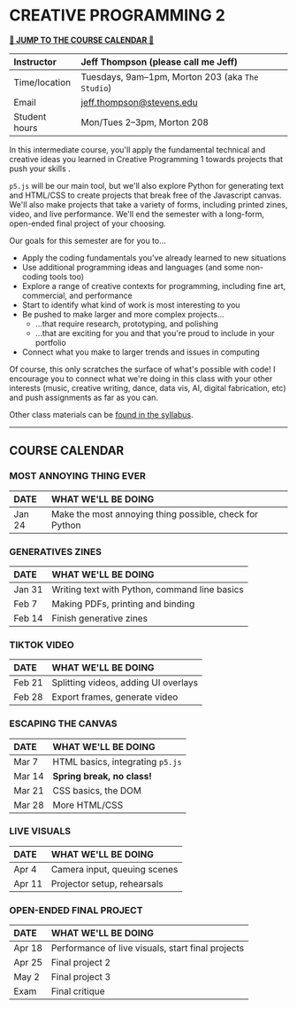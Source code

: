 # CREATIVE PROGRAMMING 2

**[🔻 JUMP TO THE COURSE CALENDAR 🔻](#course-calendar)**

| Instructor    | Jeff Thompson (please call me Jeff) |
| :------------ | :--- |
| Time/location | Tuesdays, 9am–1pm, Morton 203 (aka `The Studio`) |
| Email         | jeff.thompson@stevens.edu |
| Student hours | Mon/Tues 2–3pm, Morton 208 |

In this intermediate course, you'll apply the fundamental technical and creative ideas you learned in Creative Programming 1 towards projects that push your skills . 

`p5.js` will be our main tool, but we'll also explore Python for generating text and HTML/CSS to create projects that break free of the Javascript canvas. We'll also make projects that take a variety of forms, including printed zines, video, and live performance. We'll end the semester with a long-form, open-ended final project of your choosing.

Our goals for this semester are for you to...
+ Apply the coding fundamentals you've already learned to new situations
+ Use additional programming ideas and languages (and some non-coding tools too)
+ Explore a range of creative contexts for programming, including fine art, commercial, and performance
+ Start to identify what kind of work is most interesting to you
+ Be pushed to make larger and more complex projects...
  - ...that require research, prototyping, and polishing  
  - ...that are exciting for you and that you're proud to include in your portfolio
+ Connect what you make to larger trends and issues in computing

Of course, this only scratches the surface of what's possible with code! I encourage you to connect what we're doing in this class with your other interests (music, creative writing, dance, data vis, AI, digital fabrication, etc) and push assignments as far as you can.

Other class materials can be [found in the syllabus](Syllabus.md).

- - -

## COURSE CALENDAR

### MOST ANNOYING THING EVER
| DATE       | WHAT WE'LL BE DOING |
| :--------- | :----- |
| Jan 24     | Make the most annoying thing possible, check for Python |

### GENERATIVES ZINES
| DATE       | WHAT WE'LL BE DOING |
| :--------- | :----- |
| Jan 31     | Writing text with Python, command line basics |
| Feb 7      | Making PDFs, printing and binding |
| Feb 14     | Finish generative zines |

### TIKTOK VIDEO
| DATE       | WHAT WE'LL BE DOING |
| :--------- | :----- |
| Feb 21     | Splitting videos, adding UI overlays |
| Feb 28     | Export frames, generate video |

### ESCAPING THE CANVAS
| DATE       | WHAT WE'LL BE DOING |
| :--------- | :----- |
| Mar 7      | HTML basics, integrating `p5.js` |
| Mar 14     | **Spring break, no class!** |
| Mar 21     | CSS basics, the DOM |
| Mar 28     | More HTML/CSS |

### LIVE VISUALS
| DATE       | WHAT WE'LL BE DOING |
| :--------- | :----- |
| Apr 4      | Camera input, queuing scenes |
| Apr 11     | Projector setup, rehearsals |

### OPEN-ENDED FINAL PROJECT
| DATE       | WHAT WE'LL BE DOING |
| :--------- | :----- |
| Apr 18     | Performance of live visuals, start final projects |
| Apr 25     | Final project 2 |
| May 2      | Final project 3 |
| Exam       | Final critique |

